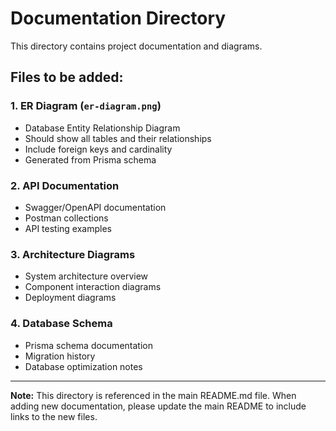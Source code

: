 # Documentation Directory

This directory contains project documentation and diagrams.

## Files to be added:

### 1. ER Diagram (`er-diagram.png`)
- Database Entity Relationship Diagram
- Should show all tables and their relationships
- Include foreign keys and cardinality
- Generated from Prisma schema

### 2. API Documentation
- Swagger/OpenAPI documentation
- Postman collections
- API testing examples

### 3. Architecture Diagrams
- System architecture overview
- Component interaction diagrams
- Deployment diagrams

### 4. Database Schema
- Prisma schema documentation
- Migration history
- Database optimization notes

---

**Note:** This directory is referenced in the main README.md file. When adding new documentation, please update the main README to include links to the new files. 